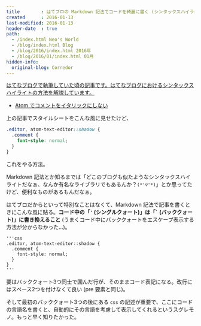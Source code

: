 ```yaml
---
title        : はてブロの Markdown 記法でコードを綺麗に書く (シンタックスハイライトさせる)
created      : 2016-01-13
last-modified: 2016-01-13
header-date  : true
path:
  - /index.html Neo's World
  - /blog/index.html Blog
  - /blog/2016/index.html 2016年
  - /blog/2016/01/index.html 01月
hidden-info:
  original-blog: Corredor
---
```


<ins class="ins-block">

はてなブログで執筆していた頃の記事です。はてなブログにおけるシンタックスハイライトの方法を解説しています。

</ins>

- [Atom でコメントをイタリックにしない](13-02.html)

上の記事でスタイルシートをこんな風に見せたけど、

```css
.editor, atom-text-editor::shadow {
  .comment {
    font-style: normal;
  }
}
```

これをやる方法。

Markdown 記法とか知るまでは「どこのブログも似たようなシンタックスハイライトだなぁ、なんか有名なライブラリでもあるんか？`(*'▽'*)`」とか思ってたけど、便利なものがあるもんだなぁ。

はてブロだからといって特別なことはなくて、Markdown 記法で記事を書くときにこんな風に貼る。__コード中の「`'` (シングルクォート)」は「`` ` `` (バッククォート)」に書き換えること__ (うまくコード中にバッククォートをエスケープ表示する方法が分からなかった…)。

```
'''css
.editor, atom-text-editor::shadow {
  .comment {
    font-style: normal;
  }
}
'''
```

要はバッククォート3つ同士で囲んだ行が、そのままコード表記になる。改行にはスペース2つを付けなくて良い (pre 要素と同じ)。

そして最初のバッククォート3つの後にある `css` の記述が重要で、ここにコードの言語名を書くと、自動的にその言語を考慮して表示してくれるというスグレモノ。もっと早く知りたかった。
